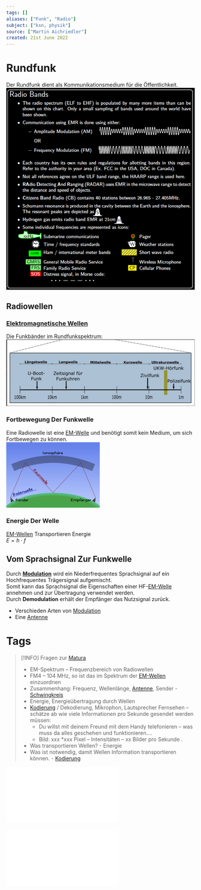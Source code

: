 ```yaml
---
tags: []
aliases: ["Funk", "Radio"]
subject: ["ksn, physik"]
source: ["Martin Aichriedler"]
created: 21st June 2022
---
```


# Rundfunk

Der Rundfunk dient als Kommunikationsmedium für die Öffentlichkeit.  
![500](assets/RadioBands.png)

## Radiowellen

### [Elektromagnetische Wellen](../Physik/Elektromagnetische%20Wellen.md)

Die Funkbänder im Rundfunkspektrum:  
![EM-Spektrum_Funk](../Physik/assets/EM-Spektrum_Funk.png)

### Fortbewegung Der Funkwelle

Eine Radiowelle ist eine [EM-Welle](../Physik/Elektromagnetische%20Wellen.md) und benötigt somit kein Medium, um sich Fortbewegen zu können.  
![Raum-Bodenwelle|475](assets/Raum-Bodenwelle.png)

### Energie Der Welle

[EM-Wellen](../Physik/Elektromagnetische%20Wellen.md) Transportieren Energie  
$E=h\cdot f$ 

## Vom Sprachsignal Zur Funkwelle

Durch **[Modulation](Modulation.md)** wird ein Niederfrequentes Sprachsignal auf ein Hochfrequentes Trägersignal aufgemischt.  
Somit kann das Sprachsignal die Eigenschaften einer HF-[EM-Welle](../Physik/Elektromagnetische%20Wellen.md) annehmen und zur Übertragung verwendet werden.  
Durch **Demodulation** erhält der Empfänger das Nutzsignal zurück.

- Verschieden Arten von [Modulation](Modulation.md)
- Eine [Antenne](Antenne.md) 

# Tags

>[!INFO] Fragen zur [Matura](../{MOT}%20Chemie/{MOC}%20Matura.md)
> - EM-Spektrum – Frequenzbereich von Radiowellen
>- FM4 – 104 MHz, so ist das im Spektrum der [EM-Wellen](../Physik/Elektromagnetische%20Wellen.md) einzuordnen
> - Zusammenhang: Frequenz, Wellenlänge, [Antenne](Antenne.md), Sender - [Schwingkreis](../Physik/Schwingkreise.md)
> - Energie, Energieübertragung durch Wellen
> - [Kodierung](../Netzwerktechnik/Kodierung.md) / Dekodierung, Mikrophon, Lautsprecher Fernsehen – schätze ab wie viele Informationen pro Sekunde gesendet werden müssen:
>	- Du willst mit deinem Freund mit dem Handy telefonieren – was muss da alles geschehen und funktionieren….
>	- Bild: xxx *xxx Pixel – Intensitäten – xx Bilder pro Sekunde .
> - Was transportieren Wellen? - Energie
> - Was ist notwendig, damit Wellen Information transportieren können. - [Kodierung](../Netzwerktechnik/Kodierung.md)

![Rundfunk](../Physik/assets/pdf/Rundfunk.pdf)


![spectrum_20090210](spectrum_20090210.pdf)
